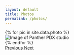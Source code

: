 ```yaml
---
layout: default
title: Photos
permalink: /photos/
---
```


<div id="myCarousel" class="carousel slide">
  <div class="carousel-inner">
  {% for pic in site.data.photo %}
   <div class="carousel-item {% if forloop.first %}active{% endif %} text-center">
   <img src="/assets/photo/{{ pic.photo }}" class="d-block w-100 img-fluid" alt="Image of Panther PDX studio">
  </div>
  {% endfor %}
  </div>
  <a class="carousel-control-prev" href="#myCarousel" role="button" data-slide="prev" onclick="$('#myCarousel').carousel('prev')">
    <span class="carousel-control-prev-icon" aria-hidden="true"></span>
    <span class="sr-only">Previous</span>
  </a>
  <a class="carousel-control-next" href="#myCarousel" role="button" data-slide="next">
    <span class="carousel-control-next-icon" aria-hidden="true"></span>
    <span class="sr-only">Next</span>
  </a>
</div>

